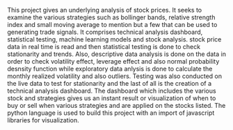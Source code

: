 This project gives an underlying analysis of stock prices. It seeks to examine the various strategies such as bollinger bands, relative strength index and small moving average to mention but a few that can be used to generating trade signals.
It comprises technical analysis dashboard, statistical testing, machine learning models and stock analysis. stock price data in real time is read and then statistical testing is done to check stationarity and trends. Also, descriptive 
data analysis is done on the data in order to check volatility effect, leverage effect and also normal probability desnsity function while exploratory data anlysis is done to calculate
the monthly realized volatility and also outliers. Testing was also conducted on the live data to test for stationarity and the last of all is the creation of a technical analysis dashboard. The dashboard which includes the various stock and strategies gives us
an instant result or visualization of when to buy or sell when various strategies and are applied on the stocks listed. The python language is used to build this project with an import of javascript libraries for visualization.
